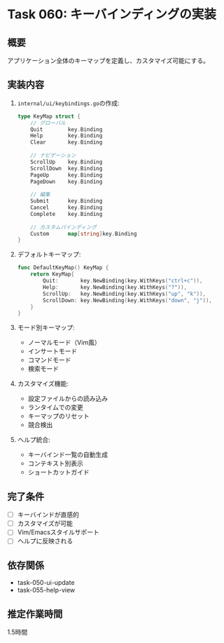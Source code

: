 # Task 060: キーバインディングの実装

## 概要
アプリケーション全体のキーマップを定義し、カスタマイズ可能にする。

## 実装内容
1. `internal/ui/keybindings.go`の作成:
   ```go
   type KeyMap struct {
       // グローバル
       Quit        key.Binding
       Help        key.Binding
       Clear       key.Binding
       
       // ナビゲーション
       ScrollUp    key.Binding
       ScrollDown  key.Binding
       PageUp      key.Binding
       PageDown    key.Binding
       
       // 編集
       Submit      key.Binding
       Cancel      key.Binding
       Complete    key.Binding
       
       // カスタムバインディング
       Custom      map[string]key.Binding
   }
   ```

2. デフォルトキーマップ:
   ```go
   func DefaultKeyMap() KeyMap {
       return KeyMap{
           Quit:       key.NewBinding(key.WithKeys("ctrl+c")),
           Help:       key.NewBinding(key.WithKeys("?")),
           ScrollUp:   key.NewBinding(key.WithKeys("up", "k")),
           ScrollDown: key.NewBinding(key.WithKeys("down", "j")),
       }
   }
   ```

3. モード別キーマップ:
   - ノーマルモード（Vim風）
   - インサートモード
   - コマンドモード
   - 検索モード

4. カスタマイズ機能:
   - 設定ファイルからの読み込み
   - ランタイムでの変更
   - キーマップのリセット
   - 競合検出

5. ヘルプ統合:
   - キーバインド一覧の自動生成
   - コンテキスト別表示
   - ショートカットガイド

## 完了条件
- [ ] キーバインドが直感的
- [ ] カスタマイズが可能
- [ ] Vim/Emacsスタイルサポート
- [ ] ヘルプに反映される

## 依存関係
- task-050-ui-update
- task-055-help-view

## 推定作業時間
1.5時間